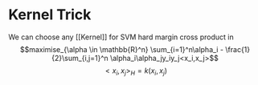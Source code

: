 # Kernel Trick

We can choose any [[Kernel]] for SVM hard margin cross product in $$maximise_{\alpha \in \mathbb{R}^n} \sum_{i=1}^n\alpha_i - \frac{1}{2}\sum_{i,j=1}^n \alpha_i\alpha_jy_iy_j<x_i,x_j>$$
$$<x_i,x_j>_H = k(x_i,x_j)$$